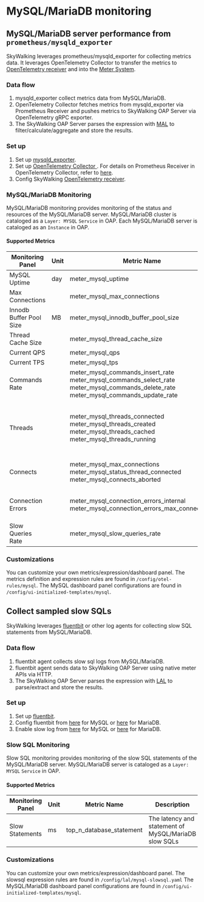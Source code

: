 # MySQL/MariaDB monitoring
## MySQL/MariaDB server performance from `prometheus/mysqld_exporter`
SkyWalking leverages prometheus/mysqld_exporter for collecting metrics data. It leverages OpenTelemetry Collector to transfer the metrics to
[OpenTelemetry receiver](opentelemetry-receiver.md) and into the [Meter System](./../../concepts-and-designs/meter.md).

### Data flow
1. mysqld_exporter collect metrics data from MySQL/MariaDB.
2. OpenTelemetry Collector fetches metrics from mysqld_exporter via Prometheus Receiver and pushes metrics to SkyWalking OAP Server via OpenTelemetry gRPC exporter.
3. The SkyWalking OAP Server parses the expression with [MAL](../../concepts-and-designs/mal.md) to filter/calculate/aggregate and store the results.

### Set up
1. Set up [mysqld_exporter](https://github.com/prometheus/mysqld_exporter#using-docker).
2. Set up [OpenTelemetry Collector ](https://opentelemetry.io/docs/collector/getting-started/#docker). For details on Prometheus Receiver in OpenTelemetry Collector, refer to [here](../../../../test/e2e-v2/cases/mysql/prometheus-mysql-exporter/otel-collector-config.yaml).
3. Config SkyWalking [OpenTelemetry receiver](opentelemetry-receiver.md).

### MySQL/MariaDB Monitoring
MySQL/MariaDB monitoring provides monitoring of the status and resources of the MySQL/MariaDB server. MySQL/MariaDB cluster is cataloged as a `Layer: MYSQL` `Service` in OAP.
Each MySQL/MariaDB server is cataloged as an `Instance` in OAP.
#### Supported Metrics 
| Monitoring Panel | Unit | Metric Name                                                                                                                                      | Description | Data Source |
|-----|------|--------------------------------------------------------------------------------------------------------------------------------------------------|-----|-----|
| MySQL Uptime |   day   | meter_mysql_uptime                                                                                                                               | The MySQL startup time | mysqld_exporter|
| Max Connections |      | meter_mysql_max_connections                                                                                                                      | The max number of connections. | mysqld_exporter|
| Innodb Buffer Pool Size |  MB    | meter_mysql_innodb_buffer_pool_size                                                                                                              | The buffer pool size in Innodb engine | mysqld_exporter|
| Thread Cache Size |      | meter_mysql_thread_cache_size                                                                                                                    | The size of thread cache | mysqld_exporter|
| Current QPS|      | meter_mysql_qps                                                                                                                                  | Queries Per Second | mysqld_exporter|
| Current TPS |      | meter_mysql_tps                                                                                                                                  | Transactions Per Second | mysqld_exporter|
| Commands Rate |     | meter_mysql_commands_insert_rate <br/>meter_mysql_commands_select_rate<br />meter_mysql_commands_delete_rate<br />meter_mysql_commands_update_rate | The rate of total number of insert/select/delete/update executed by the current server | mysqld_exporter|
| Threads |    | meter_mysql_threads_connected<br />meter_mysql_threads_created<br />meter_mysql_threads_cached<br />meter_mysql_threads_running                  | The number of currently open connections(threads_connected) <br/> The number of threads created(threads_created) <br/> The number of threads in the thread cache(threads_cached) <br/> The number of threads that are not sleeping(threads_running) | mysqld_exporter|
| Connects |    | meter_mysql_max_connections<br />meter_mysql_status_thread_connected<br />meter_mysql_connects_aborted                                                                              | The number of available connections(connects_available)<br/>The number of MySQL instance connection rejections(connects_aborted)| mysqld_exporter|
| Connection Errors |      | meter_mysql_connection_errors_internal </br> meter_mysql_connection_errors_max_connections                                                       | Errors due to exceeding the max_connections(connection_errors_max_connections) </br>Error caused by internal system(connection_errors_internal) | mysqld_exporter|
| Slow Queries Rate |      | meter_mysql_slow_queries_rate                                                                                                                    | The rate of slow queries  | mysqld_exporter|

### Customizations
You can customize your own metrics/expression/dashboard panel.
The metrics definition and expression rules are found in `/config/otel-rules/mysql`.
The MySQL dashboard panel configurations are found in `/config/ui-initialized-templates/mysql`.

## Collect sampled slow SQLs
SkyWalking leverages [fluentbit](https://fluentbit.io/) or other log agents for collecting slow SQL statements from MySQL/MariaDB.

### Data flow
1. fluentbit agent collects slow sql logs from MySQL/MariaDB.
2. fluentbit agent sends data to SkyWalking OAP Server using native meter APIs via HTTP.
3. The SkyWalking OAP Server parses the expression with [LAL](../../concepts-and-designs/lal.md) to parse/extract and store the results.

### Set up
1. Set up [fluentbit](https://docs.fluentbit.io/manual/installation/docker).
2. Config fluentbit from [here](../../../../test/e2e-v2/cases/mysql/mysql-slowsql/fluent-bit.conf) for MySQL or [here](../../../../test/e2e-v2/cases/mariadb/mariadb-slowsql/fluent-bit.conf) for MariaDB.
3. Enable slow log from [here](../../../../test/e2e-v2/cases/mysql/mysql-slowsql/my.cnf) for MySQL or [here](../../../../test/e2e-v2/cases/mariadb/mariadb-slowsql/my.cnf) for MariaDB.

### Slow SQL Monitoring
Slow SQL monitoring provides monitoring of the slow SQL statements of the MySQL/MariaDB server. MySQL/MariaDB server is cataloged as a `Layer: MYSQL` `Service` in OAP.

#### Supported Metrics
| Monitoring Panel | Unit | Metric Name | Description | Data Source |
|-----|------|-----|-----|-----|
|Slow Statements |   ms   | top_n_database_statement | The latency and statement of MySQL/MariaDB slow SQLs | fluentbit|

### Customizations
You can customize your own metrics/expression/dashboard panel.
The slowsql expression rules are found in `/config/lal/mysql-slowsql.yaml`
The MySQL/MariaDB dashboard panel configurations are found in `/config/ui-initialized-templates/mysql`.
